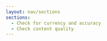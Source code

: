 ```yaml
---
layout: nav/sections
sections:
  - Check for currency and accuracy
  - Check content quality
---
```

